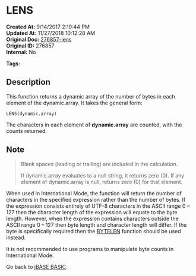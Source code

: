 # LENS

**Created At:** 9/14/2017 2:19:44 PM  
**Updated At:** 11/27/2018 10:12:28 AM  
**Original Doc:** [276857-lens](https://docs.jbase.com/36868-jbase-basic/276857-lens)  
**Original ID:** 276857  
**Internal:** No  

**Tags:**
<badge text='dynamic arrays' vertical='middle' />

## Description

This function returns a dynamic array of the number of bytes in each element of the dynamic.array. It takes the general form:

```
LENS(dynamic.array)
```

The characters in each element of **dynamic.array** are counted, with the counts returned.

## Note

> Blank spaces (leading or trailing) are included in the calculation.
>
> If dynamic.array evaluates to a null string, it returns zero (0). If any element of dynamic.array is null, returns zero (0) for that element.

When used in International Mode, the function will return the number of characters in the specified expression rather than the number of bytes. If the expression consists entirely of UTF-8 characters in the ASCII range 0 – 127 then the character length of the expression will equate to the byte length. However, when the expression contains characters outside the ASCII range 0 – 127 then byte length and character length will differ. If the byte is specifically required then the [BYTELEN](./../bytelen) function should be used instead.

It is not recommended to use programs to manipulate byte counts in International Mode.

Go back to [jBASE BASIC](./../jbase-basic-programmers-reference-guide).
